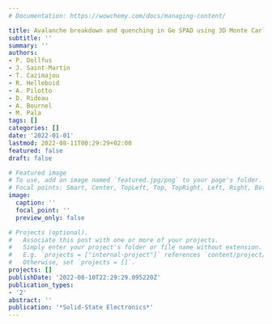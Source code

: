 ```yaml
---
# Documentation: https://wowchemy.com/docs/managing-content/

title: Avalanche breakdown and quenching in Ge SPAD using 3D Monte Carlo simulation
subtitle: ''
summary: ''
authors:
- P. Dollfus
- J. Saint-Martin
- T. Cazimajou
- R. Helleboid
- A. Pilotto
- D. Rideau
- A. Bournel
- M. Pala
tags: []
categories: []
date: '2022-01-01'
lastmod: 2022-08-11T00:29:29+02:00
featured: false
draft: false

# Featured image
# To use, add an image named `featured.jpg/png` to your page's folder.
# Focal points: Smart, Center, TopLeft, Top, TopRight, Left, Right, BottomLeft, Bottom, BottomRight.
image:
  caption: ''
  focal_point: ''
  preview_only: false

# Projects (optional).
#   Associate this post with one or more of your projects.
#   Simply enter your project's folder or file name without extension.
#   E.g. `projects = ["internal-project"]` references `content/project/deep-learning/index.md`.
#   Otherwise, set `projects = []`.
projects: []
publishDate: '2022-08-10T22:29:29.095220Z'
publication_types:
- '2'
abstract: ''
publication: '*Solid-State Electronics*'
---
```

